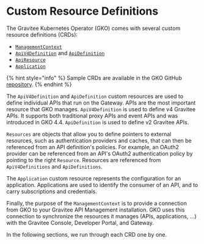 # Custom Resource Definitions

The Gravitee Kubernetes Operator (GKO) comes with several custom resource definitions (CRDs):

* [`ManagementContext`](managementcontext.md)
* [`ApiV4Definition`](apiv4definition.md) and [`ApiDefinition`](apidefinition.md)
* [`ApiResource`](apiresource.md)
* [`Application`](application.md)

{% hint style="info" %}
Sample CRDs are available in the GKO GitHub [repository](https://github.com/gravitee-io/gravitee-kubernetes-operator/tree/4.5.x/examples).
{% endhint %}

The `ApiV4Definition` and `ApiDefinition` custom resources are used to define individual APIs that run on the Gateway. APIs are the most important resource that GKO manages. `ApiV4Definition` is used to define v4 Gravitee APIs. It supports both traditional proxy APIs and event APIs and was introduced in GKO 4.4. `ApiDefinition` is used to define v2 Gravitee APIs.

`Resources` are objects that allow you to define pointers to external resources, such as authentication providers and caches, that can then be referenced from an API definition's policies. For example, an OAuth2 provider can be referenced from an API's OAuth2 authentication policy by pointing to the right `Resource`. Resources are referenced from `ApiV4Definitions` and `ApiDefinitions`.

The `Application` custom resource represents the configuration for an application. Applications are used to identify the consumer of an API, and to carry subscriptions and credentials.

Finally, the purpose of the `ManagementContext` is to provide a connection from GKO to your Gravitee API Management installation. GKO uses this connection to synchronize the resources it manages (APIs, applications, ...) with the Gravitee Console, Developer Portal, and Gateway.

In the following sections, we run through each CRD one by one.
